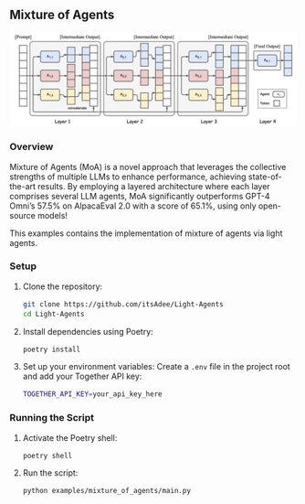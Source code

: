 ## Mixture of Agents
![alt text](moa.jpg)

### Overview
Mixture of Agents (MoA) is a novel approach that leverages the collective strengths of multiple LLMs to enhance performance, achieving state-of-the-art results. By employing a layered architecture where each layer comprises several LLM agents, MoA significantly outperforms GPT-4 Omni’s 57.5% on AlpacaEval 2.0 with a score of 65.1%, using only open-source models!

This examples contains the implementation of mixture of agents via light agents.

### Setup

1. Clone the repository:
   ```sh
   git clone https://github.com/itsAdee/Light-Agents
   cd Light-Agents
   ```

2. Install dependencies using Poetry:
   ```sh
   poetry install
   ```

3. Set up your environment variables:
   Create a `.env` file in the project root and add your Together API key:
   ```sh
   TOGETHER_API_KEY=your_api_key_here
   ```

### Running the Script

1. Activate the Poetry shell:
   ```sh
   poetry shell
   ```

2. Run the script:
   ```sh
   python examples/mixture_of_agents/main.py
   ```

